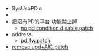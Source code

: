 - SysUsbPD.c
-
- 把沒有PD的平台 功能禁止掉
	- [no pd condition disable.patch](../assets/no_pd_condition_disable_1663225894985_0.patch)
- address
	- [pd_fw.patch](../assets/pd_fw_1663225944189_0.patch)
- [remove upd+AIC.patch](../assets/remove_upd+AIC_1663226333078_0.patch)